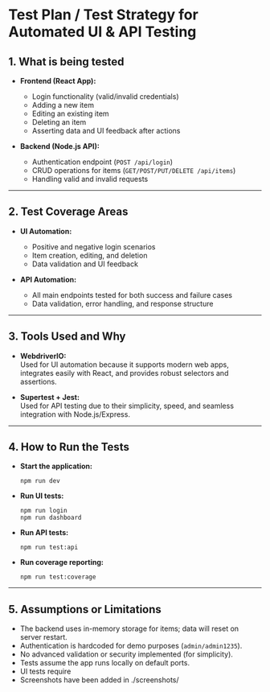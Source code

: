 # Test Plan / Test Strategy for Automated UI & API Testing


## 1. What is being tested

- **Frontend (React App):**
  - Login functionality (valid/invalid credentials)
  - Adding a new item
  - Editing an existing item
  - Deleting an item
  - Asserting data and UI feedback after actions

- **Backend (Node.js API):**
  - Authentication endpoint (`POST /api/login`)
  - CRUD operations for items (`GET/POST/PUT/DELETE /api/items`)
  - Handling valid and invalid requests

---

## 2. Test Coverage Areas

- **UI Automation:**
  - Positive and negative login scenarios
  - Item creation, editing, and deletion
  - Data validation and UI feedback

- **API Automation:**
  - All main endpoints tested for both success and failure cases
  - Data validation, error handling, and response structure

---

## 3. Tools Used and Why

- **WebdriverIO:**  
  Used for UI automation because it supports modern web apps, integrates easily with React, and provides robust selectors and assertions.

- **Supertest + Jest:**  
  Used for API testing due to their simplicity, speed, and seamless integration with Node.js/Express.

---

## 4. How to Run the Tests

- **Start the application:**
  ```
  npm run dev
  ```
- **Run UI tests:**
  ```
  npm run login
  npm run dashboard
  ```
- **Run API tests:**
  ```
  npm run test:api
  ```
- **Run coverage reporting:**
  ```
  npm run test:coverage     
  ```
---

## 5. Assumptions or Limitations

- The backend uses in-memory storage for items; data will reset on server restart.
- Authentication is hardcoded for demo purposes (`admin/admin1235`).
- No advanced validation or security implemented (for simplicity).
- Tests assume the app runs locally on default ports.
- UI tests require
- Screenshots have been added in ./screenshots/
